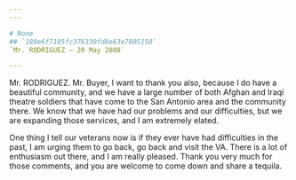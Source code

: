 ```yaml
---
---

# None
## `180e6f7105fc376330fd8e63e7805150`
`Mr. RODRIGUEZ — 20 May 2008`

---
```



Mr. RODRIGUEZ. Mr. Buyer, I want to thank you also, because I do have 
a beautiful community, and we have a large number of both Afghan and 
Iraqi theatre soldiers that have come to the San Antonio area and the 
community there. We know that we have had our problems and our 
difficulties, but we are expanding those services, and I am extremely 
elated.

One thing I tell our veterans now is if they ever have had 
difficulties in the past, I am urging them to go back, go back and 
visit the VA. There is a lot of enthusiasm out there, and I am really 
pleased. Thank you very much for those comments, and you are welcome to 
come down and share a tequila.